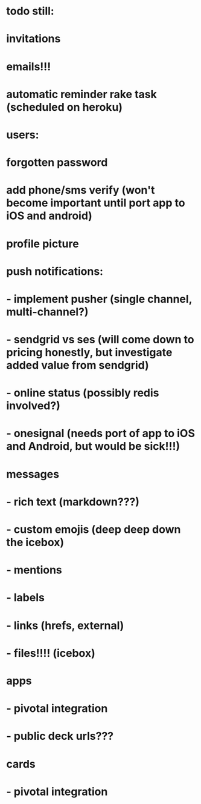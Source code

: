 # todo still:

# invitations
# emails!!!
# automatic reminder rake task (scheduled on heroku)

# users:
# forgotten password
# add phone/sms verify (won't become important until port app to iOS and android)
# profile picture

# push notifications:
# - implement pusher (single channel, multi-channel?)
# - sendgrid vs ses (will come down to pricing honestly, but investigate added value from sendgrid)
# - online status (possibly redis involved?)
# - onesignal (needs port of app to iOS and Android, but would be sick!!!)

# messages
# - rich text (markdown???)
# - custom emojis (deep deep down the icebox)
# - mentions
# - labels
# - links (hrefs, external)
# - files!!!! (icebox)

# apps
# - pivotal integration
# - public deck urls???

# cards
# - pivotal integration
